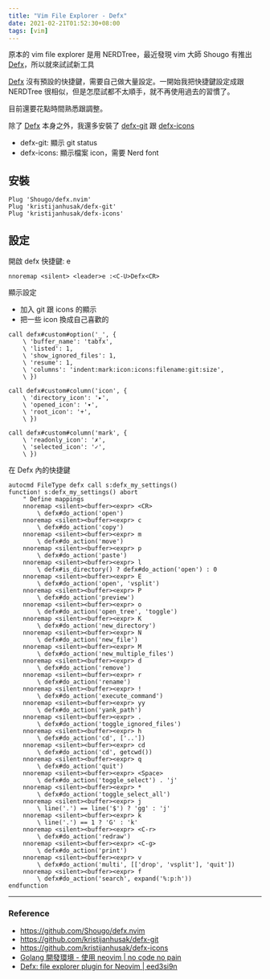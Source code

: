 ```yaml
---
title: "Vim File Explorer - Defx"
date: 2021-02-21T01:52:30+08:00
tags: [vim]
---
```


原本的 vim file explorer 是用 NERDTree，最近發現 vim 大師 Shougo 有推出 [Defx][defx]，所以就來試試新工具

[Defx][defx] 沒有預設的快捷鍵，需要自己做大量設定。一開始我把快捷鍵設定成跟 NERDTree 很相似，但是怎麼試都不太順手，就不再使用過去的習慣了。

目前還要花點時間熟悉跟調整。

除了 [Defx][defx] 本身之外，我還多安裝了 [defx-git][git] 跟 [defx-icons][icons]
- defx-git: 顯示 git status
- defx-icons: 顯示檔案 icon，需要 Nerd font

## 安裝

```vim
Plug 'Shougo/defx.nvim'
Plug 'kristijanhusak/defx-git'
Plug 'kristijanhusak/defx-icons'
```

## 設定

開啟 defx 快捷鍵: <leader>e

```
nnoremap <silent> <leader>e :<C-U>Defx<CR>
```

顯示設定
- 加入 git 跟 icons 的顯示
- 把一些 icon 換成自己喜歡的

```vim
call defx#custom#option('_', {
    \ 'buffer_name': 'tabfx',
    \ 'listed': 1,
    \ 'show_ignored_files': 1,
    \ 'resume': 1,
    \ 'columns': 'indent:mark:icon:icons:filename:git:size',
    \ })

call defx#custom#column('icon', {
    \ 'directory_icon': '▸',
    \ 'opened_icon': '▾',
    \ 'root_icon': '+',
    \ })

call defx#custom#column('mark', {
    \ 'readonly_icon': '✗',
    \ 'selected_icon': '✓',
    \ })
```

在 Defx 內的快捷鍵

```vim
autocmd FileType defx call s:defx_my_settings()
function! s:defx_my_settings() abort
    " Define mappings
    nnoremap <silent><buffer><expr> <CR>
        \ defx#do_action('open')
    nnoremap <silent><buffer><expr> c
        \ defx#do_action('copy')
    nnoremap <silent><buffer><expr> m
        \ defx#do_action('move')
    nnoremap <silent><buffer><expr> p
        \ defx#do_action('paste')
    nnoremap <silent><buffer><expr> l
        \ defx#is_directory() ? defx#do_action('open') : 0
    nnoremap <silent><buffer><expr> E
        \ defx#do_action('open', 'vsplit')
    nnoremap <silent><buffer><expr> P
        \ defx#do_action('preview')
    nnoremap <silent><buffer><expr> o
        \ defx#do_action('open_tree', 'toggle')
    nnoremap <silent><buffer><expr> K
        \ defx#do_action('new_directory')
    nnoremap <silent><buffer><expr> N
        \ defx#do_action('new_file')
    nnoremap <silent><buffer><expr> M
        \ defx#do_action('new_multiple_files')
    nnoremap <silent><buffer><expr> d
        \ defx#do_action('remove')
    nnoremap <silent><buffer><expr> r
        \ defx#do_action('rename')
    nnoremap <silent><buffer><expr> !
        \ defx#do_action('execute_command')
    nnoremap <silent><buffer><expr> yy
        \ defx#do_action('yank_path')
    nnoremap <silent><buffer><expr> .
        \ defx#do_action('toggle_ignored_files')
    nnoremap <silent><buffer><expr> h
        \ defx#do_action('cd', ['..'])
    nnoremap <silent><buffer><expr> cd
        \ defx#do_action('cd', getcwd())
    nnoremap <silent><buffer><expr> q
        \ defx#do_action('quit')
    nnoremap <silent><buffer><expr> <Space>
        \ defx#do_action('toggle_select') . 'j'
    nnoremap <silent><buffer><expr> *
        \ defx#do_action('toggle_select_all')
    nnoremap <silent><buffer><expr> j
        \ line('.') == line('$') ? 'gg' : 'j'
    nnoremap <silent><buffer><expr> k
        \ line('.') == 1 ? 'G' : 'k'
    nnoremap <silent><buffer><expr> <C-r>
        \ defx#do_action('redraw')
    nnoremap <silent><buffer><expr> <C-g>
        \ defx#do_action('print')
    nnoremap <silent><buffer><expr> v
        \ defx#do_action('multi', [['drop', 'vsplit'], 'quit'])
    nnoremap <silent><buffer><expr> f
        \ defx#do_action('search', expand('%:p:h'))
endfunction
```

---

### Reference

- https://github.com/Shougo/defx.nvim
- https://github.com/kristijanhusak/defx-git
- https://github.com/kristijanhusak/defx-icons
- [Golang 開發環境 - 使用 neovim | no code no pain](https://amikai.github.io/2020/09/03/go_neovim_env/)
- [Defx: file explorer plugin for Neovim | eed3si9n](https://eed3si9n.com/defx)


[defx]: https://github.com/Shougo/defx.nvim
[git]: https://github.com/kristijanhusak/defx-git
[icons]: https://github.com/kristijanhusak/defx-icons
